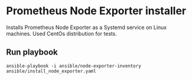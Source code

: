 # Prometheus Node Exporter installer
Installs Prometheus Node Exporter as a Systemd service on Linux machines.
Used CentOs distribution for tests.

## Run playbook
```
ansible-playbook -i ansible/node-exporter-inventory ansible/install_node_exporter.yaml
```